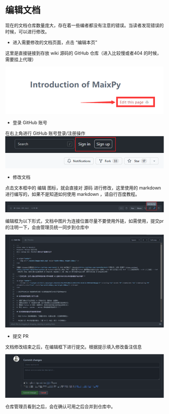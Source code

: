 # 编辑文档

现在的文档仓库数量庞大，存在着一些编者都没有注意的错误。当读者发现错误的时候，可以进行修改。

- 进入需要修改的文档页面，点击 “编辑本页”

这里是直接链接到存放 wiki 源码的 GitHub 仓库（进入比较慢或者404 的时候，需要挂上代理）

![](./../assets/1.png)

- 登录 GitHub 账号

在右上角进行 GitHub 账号登录/注册操作 ![](./../assets/2.png)

- 修改文档

点击文本框中的 编辑 图标，就会直接对 源码 进行修改，这里使用的 markdown 进行编写的，如果不是知道如何使用 markdown ，请自行百度教程。

![](./../assets/3.png)

编辑框为以下形式，文档中图片为连接位置尽量不要使用外链，如需使用，提交pr的注明一下，会由管理员统一同步到仓库中

![](./../assets/4.png)

- 提交 PR

文档修改结束之后，在编辑框下进行提交。根据提示填入修改备注信息

![](./../assets/5.png)

仓库管理员看到之后，会在确认可用之后合并到仓库中。